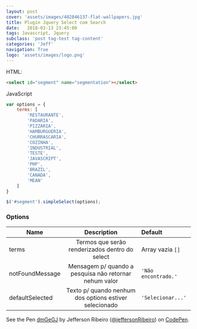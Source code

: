 ```yaml
---
layout: post
cover: 'assets/images/402846137-flat-wallpapers.jpg'
title: Plugin Jquery Select com Search
date:   2018-03-13 23:45:00
tags: Javascript, Jquery
subclass: 'post tag-test tag-content'
categories: 'Jeff'
navigation: True
logo: 'assets/images/logo.png'
---
```





HTML:
~~~html
<select id="segment" name="segmentation"></select>
~~~

JavaScript
~~~javascript
var options = {
    terms: [
        'RESTAURANTE',
        'PADARIA',
        'PIZZARIA',
        'HAMBURGUERIA',
        'CHURRASCARIA',
        'COZINHA',
        'INDUSTRIAL',
        'TESTE',
        'JAVASCRIPT',
        'PHP',
        'BRAZIL',
        'CANADA',
        'MEAN'
    ]
}

$('#segment').simpleSelect(options);
~~~

### Options

| Name              | Description                                                 | Default            |
| ----------------- |:-----------------------------------------------------------:|:-------------------|
| terms             | Termos que serão renderizados dentro do select              | Array vazia `[]`   |
| notFoundMessage   | Mensagem p/ quando a pesquisa não retornar nehum valor      | `'Não encontrado.'`|
| defaultSelected   | Texto p/ quando nenhum dos options estiver selecionado      | `'Selecionar...'`  |


<p data-height="657" data-theme-id="dark" data-slug-hash="dmGeGJ" data-default-tab="result" data-user="jeffersonRibeiro" data-embed-version="2" data-pen-title="dmGeGJ" class="codepen">See the Pen <a href="https://codepen.io/jeffersonRibeiro/pen/dmGeGJ/">dmGeGJ</a> by Jefferson Ribeiro (<a href="https://codepen.io/jeffersonRibeiro">@jeffersonRibeiro</a>) on <a href="https://codepen.io">CodePen</a>.</p>
<script async src="https://static.codepen.io/assets/embed/ei.js"></script>
